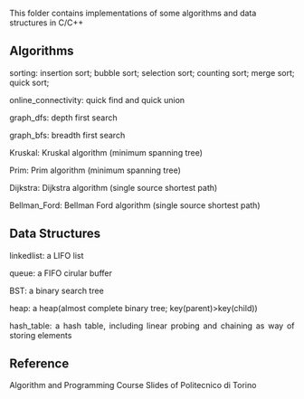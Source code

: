 This folder contains implementations of some algorithms and data structures in C/C++

## Algorithms

<p align='justify'>	
sorting:  insertion sort; bubble sort; selection sort; counting sort; merge sort; quick sort;
</p>
<p align='justify'>
online_connectivity: quick find and quick union
</p>
<p align='justify'>
graph_dfs: depth first search
</p>
<p align='justify'>
graph_bfs: breadth first search
</p>
<p align='justify'>
Kruskal: Kruskal algorithm (minimum spanning tree)
</p>
<p align='justify'>
Prim: Prim algorithm (minimum spanning tree)
</p>
<p align='justify'>
Dijkstra: Dijkstra algorithm (single source shortest path)
</p>
<p align='justify'>
Bellman_Ford: Bellman Ford algorithm (single source shortest path)
</p>

## Data Structures

<p align='justify'>
linkedlist: a LIFO list
</p>
<p align='justify'>
queue: a FIFO cirular buffer
</p>
<p align='justify'>
BST: a binary search tree
</p>
<p align='justify'>
heap: a heap(almost complete binary tree; key(parent)>key(child))
</p>
<p align='justify'>
hash_table: a hash table, including linear probing and chaining as way of storing elements
</p>

## Reference

<p align='justify'>
Algorithm and Programming Course Slides of Politecnico di Torino
</p>



